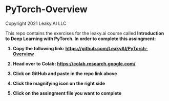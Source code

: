 # PyTorch-Overview

Copyright 2021 Leaky.AI LLC

This repo contains the exercises for the leaky.ai course called <b>Introduction to Deep Learning with PyTorch<b>.   In order to complete this assingment:

1.  Copy the following link:
https://github.com/LeakyAI/PyTorch-Overview

2.  Head over to Colab:
https://colab.research.google.com/

3.  Click on GitHub and paste in the repo link above

4.  Click the magnifying icon on the right side

5.  Click on the assingment file you want to complete




